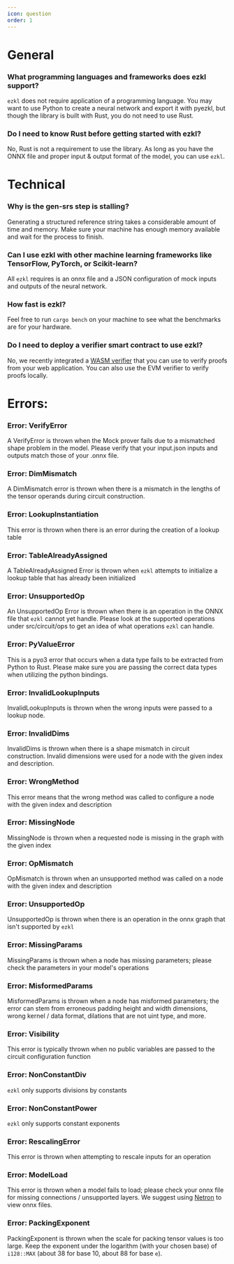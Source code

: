 ```yaml
---
icon: question
order: 1
---
```

# General
### What programming languages and frameworks does ezkl support?
`ezkl` does not require application of a programming language. You may want to use Python to create a neural network and export it with pyezkl, but though the library is built with Rust, you do not need to use Rust. 

### Do I need to know Rust before getting started with ezkl?
No, Rust is not a requirement to use the library. As long as you have the ONNX file and proper input & output format of the model, you can use `ezkl`. 


# Technical
### Why is the gen-srs step is stalling?
Generating a structured reference string takes a considerable amount of time and memory. Make sure your machine has enough memory available and wait for the process to finish.

### Can I use ezkl with other machine learning frameworks like TensorFlow, PyTorch, or Scikit-learn?
All `ezkl` requires is an onnx file and a JSON configuration of mock inputs and outputs of the neural network.

### How fast is ezkl?
Feel free to run `cargo bench` on your machine to see what the benchmarks are for your hardware.

### Do I need to deploy a verifier smart contract to use ezkl?
No, we recently integrated a [WASM verifier](https://github.com/zkonduit/ezkl/pull/219) that you can use to verify proofs from your web application. You can also use the EVM verifier to verify proofs locally.

# Errors:
### Error: VerifyError
A VerifyError is thrown when the Mock prover fails due to a mismatched shape problem in the model. Please verify that your input.json inputs and outputs match those of your .onnx file. 

### Error: DimMismatch
A DimMismatch error is thrown when there is a mismatch in the lengths of the tensor operands during circuit construction. 
### Error: LookupInstantiation
This error is thrown when there is an error during the creation of a lookup table
### Error: TableAlreadyAssigned
A TableAlreadyAssigned Error is thrown when `ezkl` attempts to initialize a lookup table that has already been initialized
### Error: UnsupportedOp
An UnsupportedOp Error is thrown when there is an operation in the ONNX file that `ezkl` cannot yet handle. Please look at the supported operations under src/circuit/ops to get an idea of what operations `ezkl` can handle.
### Error: PyValueError
This is a pyo3 error that occurs when a data type fails to be extracted from Python to Rust. Please make sure you are passing the correct data types when utilizing the python bindings.
### Error: InvalidLookupInputs
InvalidLookupInputs is thrown when the wrong inputs were passed to a lookup node. 
### Error: InvalidDims
InvalidDims is thrown when there is a shape mismatch in circuit construction. Invalid dimensions were used for a node with the given index and description.
### Error: WrongMethod
This error means that the wrong method was called to configure a node with the given index and description
### Error: MissingNode
MissingNode is thrown when a requested node is missing in the graph with the given index
### Error: OpMismatch
OpMismatch is thrown when an unsupported method was called on a node with the given index and description
### Error: UnsupportedOp
UnsupportedOp is thrown when there is an operation in the onnx graph that isn't supported by `ezkl`
### Error: MissingParams
MissingParams is thrown when a node has missing parameters; please check the parameters in your model's operations
### Error: MisformedParams
MisformedParams is thrown when a node has misformed parameters; the error can stem from erroneous padding height and width dimensions, wrong kernel / data format, dilations that are not uint type, and more.
### Error: Visibility
This error is typically thrown when no public variables are passed to the circuit configuration function
### Error: NonConstantDiv
`ezkl` only supports divisions by constants
### Error: NonConstantPower
`ezkl` only supports constant exponents
### Error: RescalingError
This error is thrown when attempting to rescale inputs for an operation
### Error: ModelLoad
This error is thrown when a model fails to load; please check your onnx file for missing connections / unsupported layers. We suggest using [Netron](https://netron.app/) to view onnx files. 
### Error: PackingExponent
PackingExponent is thrown when the scale for packing tensor values is too large. Keep the exponent under the logarithm (with your chosen base) of `i128::MAX` (about 38 for base 10, about 88 for base `e`).












